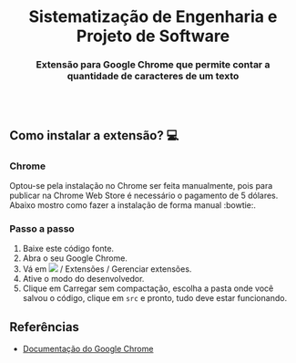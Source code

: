 <h1 align="center">Sistematização de Engenharia e Projeto de Software</h1>

<h3 align="center">Extensão para Google Chrome que permite contar a quantidade de caracteres de um texto</h3>
<br></br>

## Como instalar a extensão? 💻

### Chrome

Optou-se pela instalação no Chrome ser feita manualmente, pois para publicar na Chrome Web Store é necessário o pagamento de 5 dólares. Abaixo mostro como fazer a instalação de forma manual :bowtie:.

### Passo a passo

1. Baixe este código fonte.
2. Abra o seu Google Chrome.
3. Vá em <img src="https://imgur.com/yKkBAZ7.png" /> / Extensões / Gerenciar extensões.
4. Ative o modo do desenvolvedor.
5. Clique em Carregar sem compactação, escolha a pasta onde você salvou o código, clique em `src` e pronto, tudo deve estar funcionando.

## Referências

- [Documentação do Google Chrome](https://developer.chrome.com/docs/extensions/mv3/getstarted/)
